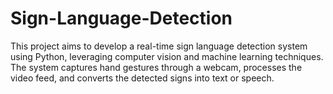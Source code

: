 # Sign-Language-Detection
This project aims to develop a real-time sign language detection system using Python, leveraging computer vision and machine learning techniques. The system captures hand gestures through a webcam, processes the video feed, and converts the detected signs into text or speech.
